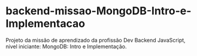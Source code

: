 # backend-missao-MongoDB-Intro-e-Implementacao
Projeto da missão de aprendizado da profissão Dev Backend JavaScript, nivel iniciante: MongoDB: Intro e Implementação.
